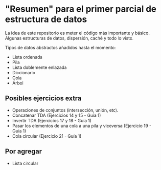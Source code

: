 # "Resumen" para el primer parcial de estructura de datos
La idea de este repositorio es meter el código más importante y básico. Algunas estructuras de 
datos, dispersión, caché y todo lo visto.

Tipos de datos abstractos añadidos hasta el momento:
- Lista ordenada
- Pila
- Lista doblemente enlazada
- Diccionario
- Cola
- Árbol

## Posibles ejercicios extra
- Operaciones de conjuntos (intersección, unión, etc).
- Concatenar TDA (Ejercicios 14 y 15 - Guía 1)
- Invertir TDA (Ejercicios 17 y 18 - Guía 1)
- Pasar los elementos de una cola a una pila y viceversa (Ejercicio 19 - Guía 1)
- Cola circular (Ejercicio 21 - Guía 1)

## Por agregar
- Lista circular